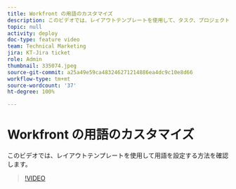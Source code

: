 ```yaml
---
title: Workfront の用語のカスタマイズ
description: このビデオでは、レイアウトテンプレートを使用して、タスク、プロジェクト、その他の項目の用語をカスタマイズする方法について説明します。
topic: null
activity: deploy
doc-type: feature video
team: Technical Marketing
jira: KT-Jira ticket
role: Admin
thumbnail: 335074.jpeg
source-git-commit: a25a49e59ca483246271214886ea4dc9c10e8d66
workflow-type: tm+mt
source-wordcount: '37'
ht-degree: 100%

---
```


# Workfront の用語のカスタマイズ

このビデオでは、レイアウトテンプレートを使用して用語を設定する方法を確認します。

>[!VIDEO](https://video.tv.adobe.com/v/335074/?quality=12&learn=on)
